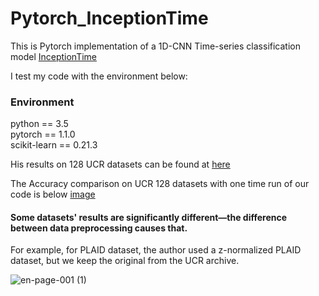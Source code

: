 # Pytorch_InceptionTime

This is Pytorch implementation of a 1D-CNN Time-series classification model [InceptionTime](https://github.com/hfawaz/InceptionTime)


I test my code with the environment below:
### Environment 
python == 3.5  
pytorch == 1.1.0  
scikit-learn == 0.21.3

His results on 128 UCR datasets can be found at [here](https://github.com/hfawaz/InceptionTime/blob/master/results-inception-128.csv)

The Accuracy comparison on UCR 128 datasets with one time run of our code is below [image](https://github.com/Wensi-Tang/Pytorch_InceptionTime/files/6374951/en.pdf)
#### Some datasets' results are significantly different—the difference between data preprocessing causes that.
For example, for PLAID dataset, the author used a z-normalized PLAID dataset, but we keep the original from the UCR archive.

![en-page-001 (1)](https://user-images.githubusercontent.com/61366756/116044975-e74f7380-a6b4-11eb-8490-683544ba0e2f.jpg)




